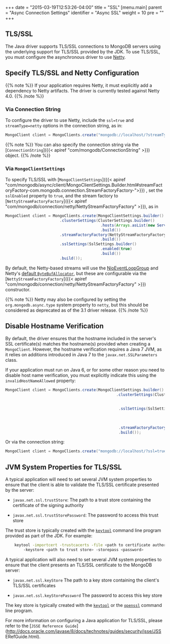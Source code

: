 +++
date = "2015-03-19T12:53:26-04:00"
title = "SSL"
[menu.main]
  parent = "Async Connection Settings"
  identifier = "Async SSL"
  weight = 10
  pre = "<i class='fa'></i>"
+++

## TLS/SSL

The Java driver supports TLS/SSL connections to MongoDB servers using
the underlying support for TLS/SSL provided by the JDK.
To use TLS/SSL, you must configure the asynchronous driver to use [Netty](http://netty.io/).


## Specify TLS/SSL and Netty Configuration

{{% note %}}
If your application requires Netty, it must explicitly add a dependency to
Netty artifacts.  The driver is currently tested against Netty 4.0.
{{% /note %}}

### Via Connection String

To configure the driver to use Netty, include the  `ssl=true`  and  `streamType=netty` options in the connection string, as in:

```java
MongoClient client = MongoClients.create("mongodb://localhost/?streamType=netty&ssl=true");
```

{{% note %}}
You can also specify the connection string via the [`ConnectionString`]({{< apiref "com/mongodb/ConnectionString" >}}) object.
{{% /note %}}

### Via `MongoClientSettings`

To specify TLS/SSL with  [`MongoClientSettings`]({{< apiref "com/mongodb/async/client/MongoClientSettings.Builder.html#streamFactoryFactory-com.mongodb.connection.StreamFactoryFactory-">}}) , set the ``sslEnabled`` property to ``true``, and the stream factory to [`NettyStreamFactoryFactory`]({{< apiref "com/mongodb/connection/netty/NettyStreamFactoryFactory" >}}), as in

```java
MongoClient client = MongoClients.create(MongoClientSettings.builder()
                        .clusterSettings(ClusterSettings.builder()
                                          .hosts(Arrays.asList(new ServerAddress()))
                                          .build())
                        .streamFactoryFactory(NettyStreamFactoryFactory.builder()
                                          .build())
                        .sslSettings(SslSettings.builder()
                                          .enabled(true)
                                          .build())
                        .build());
```

By default, the Netty-based streams will use the [NioEventLoopGroup](http://netty.io/4.0/api/io/netty/channel/nio/NioEventLoopGroup.html)
and Netty's [default `ByteBufAllocator`](http://netty.io/4.0/api/io/netty/buffer/ByteBufAllocator.html#DEFAULT), but these are
configurable via the [`NettyStreamFactoryFactory`]({{< apiref "com/mongodb/connection/netty/NettyStreamFactoryFactory" >}}) constructor.   


{{% note %}}
Netty may also be configured by setting the `org.mongodb.async.type` system property to `netty`, but this should be considered as
deprecated as of the 3.1 driver release.
{{% /note %}}


## Disable Hostname Verification


By default, the driver ensures that the hostname included in the
server's SSL certificate(s) matches the hostname(s) provided when
creating a `MongoClient`. However, the hostname verification
requires a Java 7 JVM, as it relies on additions introduced in Java 7
to the `javax.net.SSLParameters` class.

If your application must run on Java 6, or for some other reason you need
to disable host name verification, you must explicitly indicate this using the `invalidHostNameAllowed` property:

```java
MongoClient client = MongoClients.create(MongoClientSettings.builder()
                                                 .clusterSettings(ClusterSettings.builder()
                                                                          .hosts(Arrays.asList(new ServerAddress()))
                                                                          .build())
                                                  .sslSettings(SslSettings.builder()
                                                                       .enabled(true)
                                                                       .invalidHostNameAllowed(true)
                                                                       .build())
                                                  .streamFactoryFactory(NettyStreamFactoryFactory.builder().build())
                                                  .build());
```

Or via the connection string:

```java
MongoClient client = MongoClients.create("mongodb://localhost/?ssl=true&sslInvalidHostNameAllowed=true&streamType=netty");
```

## JVM System Properties for TLS/SSL

A typical application will need to set several JVM system properties to
ensure that the client is able to validate the TLS/SSL certificate
presented by the server:

-  `javax.net.ssl.trustStore`:
      The path to a trust store containing the certificate of the
      signing authority

-  `javax.net.ssl.trustStorePassword`:
      The password to access this trust store

The trust store is typically created with the
[`keytool`](http://docs.oracle.com/javase/8/docs/technotes/tools/unix/keytool.html)
command line program provided as part of the JDK. For example:

```bash
    keytool -importcert -trustcacerts -file <path to certificate authority file>
        -keystore <path to trust store> -storepass <password>
```

A typical application will also need to set several JVM system
properties to ensure that the client presents an TLS/SSL certificate to the
MongoDB server:

- `javax.net.ssl.keyStore`
      The path to a key store containing the client's TLS/SSL certificates

- `javax.net.ssl.keyStorePassword`
      The password to access this key store

The key store is typically created with the
[`keytool`](http://docs.oracle.com/javase/8/docs/technotes/tools/unix/keytool.html)
or the [`openssl`](https://www.openssl.org/docs/apps/openssl.html)
command line program.

For more information on configuring a Java application for TLS/SSL, please
refer to the [`JSSE Reference Guide`](http://docs.oracle.com/javase/8/docs/technotes/guides/security/jsse/JSS
ERefGuide.html).

